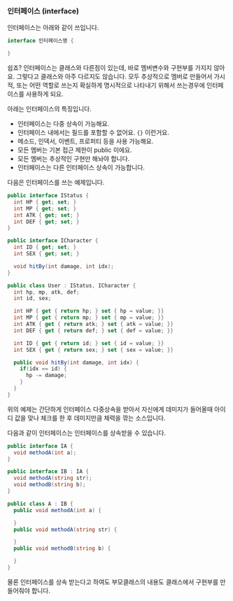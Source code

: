 ### 인터페이스 (interface)

인터페이스는 아래와 같이 쓰입니다.

```csharp
interface 인터페이스명 {

}
```

쉽죠? 인터페이스는 클래스와 다른점이 있는데, 바로 멤버변수와 구현부를 가지지 않아요. 그렇다고 클래스와 아주 다르지도 않습니다. 모두 추상적으로 멤버로 만들어서 가시적, 또는 어떤 역할로 쓰는지 확실하게 명시적으로 나타내기 위해서 쓰는경우에 인터페이스를 사용하게 되요.

아래는 인터페이스의 특징입니다.

- 인터페이스는 다중 상속이 가능해요.
- 인터페이스 내에서는 필드를 포함할 수 없어요. `{}` 이런거요.
- 메소드, 인덱서, 이벤트, 프로퍼티 등을 사용 가능해요.
- 모든 멤버는 기본 접근 제한이 public 이에요.
- 모든 멤버는 추상적인 구현만 해놔야 합니다.
- 인터페이스는 다른 인터페이스 상속이 가능합니다.

다음은 인터페이스를 쓰는 예제입니다.

```csharp
public interface IStatus {
  int HP { get; set; }
  int MP { get; set; }
  int ATK { get; set; }
  int DEF { get; set; }
}

public interface ICharacter {
  int ID { get; set; }
  int SEX { get; set; }

  void hitBy(int damage, int idx);
}

public class User : IStatus, ICharacter {
  int hp, mp, atk, def;
  int id, sex;

  int HP { get { return hp; } set { hp = value; }}
  int MP { get { return mp; } set { mp = value; }}
  int ATK { get { return atk; } set { atk = value; }}
  int DEF { get { return def; } set { def = value; }}

  int ID { get { return id; } set { id = value; }}
  int SEX { get { return sex; } set { sex = value; }}

  public void hitBy(int damage, int idx) {
    if(idx == id) {
      hp -= damage;
    }
  }
}
```

위의 예제는 간단하게 인터페이스 다중상속을 받아서 자신에게 데미지가 들어올때 아이디 값을 맞나 체크를 한 후 데미지만큼 체력을 깎는 소스입니다.

다음과 같이 인터페이스는 인터페이스를 상속받을 수 있습니다.

```csharp
public interface IA {
  void methodA(int a);
}

public interface IB : IA {
  void methodA(string str);
  void methodB(string b);
}

public class A : IB {
  public void methodA(int a) {

  }
  public void methodA(string str) {

  }
  public void methodB(string b) {

  }
}
```

물론 인터페이스를 상속 받는다고 하여도 부모클래스의 내용도 클래스에서 구현부를 만들어줘야 합니다.

